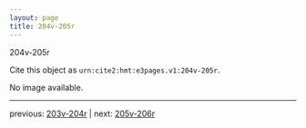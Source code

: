 ```yaml
---
layout: page
title: 204v-205r
---
```


204v-205r

Cite this object as `urn:cite2:hmt:e3pages.v1:204v-205r`.

No image available. 



---

previous: [203v-204r](../203v-204r/) | next: [205v-206r](../205v-206r/)